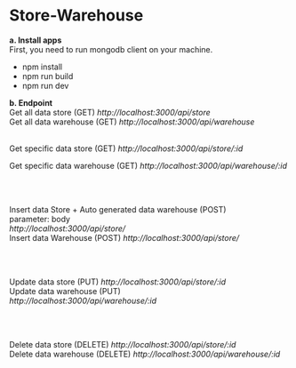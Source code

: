 # Store-Warehouse


<b>a. Install apps</b> <br>
First, you need to run mongodb client on your machine.
<br>
<ul>
  <li>npm install</li>
  <li>npm run build</li>
  <li>npm run dev</li>
</ul>

<b>b. Endpoint </b> <br>
Get all data store (GET)
<i>http://localhost:3000/api/store</i>
<br>
Get all data warehouse (GET)
<i>http://localhost:3000/api/warehouse</i>
<br><br>


Get specific data store (GET)
<i>http://localhost:3000/api/store/:id</i>
<br>

Get specific data warehouse (GET)
<i>http://localhost:3000/api/warehouse/:id</i>

<br><br>


Insert data Store + Auto generated data warehouse (POST) <br>
parameter: body <br>
<i>http://localhost:3000/api/store/</i>
<br>
Insert data Warehouse (POST)
<i>http://localhost:3000/api/store/</i>

<br><br>


Update data store (PUT)
<i>http://localhost:3000/api/store/:id</i>
<br>
Update data warehouse (PUT)
<br>
<i>http://localhost:3000/api/warehouse/:id</i>

<br><br>


Delete data store (DELETE)
<i>http://localhost:3000/api/store/:id</i>
<br>
Delete data warehouse (DELETE)
<i>http://localhost:3000/api/warehouse/:id</i>
